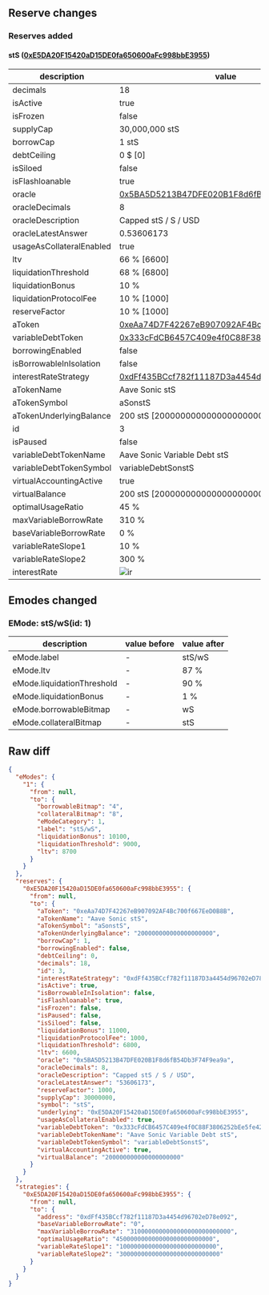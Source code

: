 ## Reserve changes

### Reserves added

#### stS ([0xE5DA20F15420aD15DE0fa650600aFc998bbE3955](https://sonicscan.org//address/0xE5DA20F15420aD15DE0fa650600aFc998bbE3955))

| description | value |
| --- | --- |
| decimals | 18 |
| isActive | true |
| isFrozen | false |
| supplyCap | 30,000,000 stS |
| borrowCap | 1 stS |
| debtCeiling | 0 $ [0] |
| isSiloed | false |
| isFlashloanable | true |
| oracle | [0x5BA5D5213B47DFE020B1F8d6fB54Db3F74F9ea9a](https://sonicscan.org//address/0x5BA5D5213B47DFE020B1F8d6fB54Db3F74F9ea9a) |
| oracleDecimals | 8 |
| oracleDescription | Capped stS / S / USD |
| oracleLatestAnswer | 0.53606173 |
| usageAsCollateralEnabled | true |
| ltv | 66 % [6600] |
| liquidationThreshold | 68 % [6800] |
| liquidationBonus | 10 % |
| liquidationProtocolFee | 10 % [1000] |
| reserveFactor | 10 % [1000] |
| aToken | [0xeAa74D7F42267eB907092AF4Bc700f667EeD0B8B](https://sonicscan.org//address/0xeAa74D7F42267eB907092AF4Bc700f667EeD0B8B) |
| variableDebtToken | [0x333cFdCB6457C409e4f0C88F3806252bEe5fe425](https://sonicscan.org//address/0x333cFdCB6457C409e4f0C88F3806252bEe5fe425) |
| borrowingEnabled | false |
| isBorrowableInIsolation | false |
| interestRateStrategy | [0xdFf435BCcf782f11187D3a4454d96702eD78e092](https://sonicscan.org//address/0xdFf435BCcf782f11187D3a4454d96702eD78e092) |
| aTokenName | Aave Sonic stS |
| aTokenSymbol | aSonstS |
| aTokenUnderlyingBalance | 200 stS [200000000000000000000] |
| id | 3 |
| isPaused | false |
| variableDebtTokenName | Aave Sonic Variable Debt stS |
| variableDebtTokenSymbol | variableDebtSonstS |
| virtualAccountingActive | true |
| virtualBalance | 200 stS [200000000000000000000] |
| optimalUsageRatio | 45 % |
| maxVariableBorrowRate | 310 % |
| baseVariableBorrowRate | 0 % |
| variableRateSlope1 | 10 % |
| variableRateSlope2 | 300 % |
| interestRate | ![ir](https://dash.onaave.com/api/static?variableRateSlope1=100000000000000000000000000&variableRateSlope2=3000000000000000000000000000&optimalUsageRatio=450000000000000000000000000&baseVariableBorrowRate=0&maxVariableBorrowRate=3100000000000000000000000000) |


## Emodes changed

### EMode: stS/wS(id: 1)

| description | value before | value after |
| --- | --- | --- |
| eMode.label | - | stS/wS |
| eMode.ltv | - | 87 % |
| eMode.liquidationThreshold | - | 90 % |
| eMode.liquidationBonus | - | 1 % |
| eMode.borrowableBitmap | - | wS |
| eMode.collateralBitmap | - | stS |


## Raw diff

```json
{
  "eModes": {
    "1": {
      "from": null,
      "to": {
        "borrowableBitmap": "4",
        "collateralBitmap": "8",
        "eModeCategory": 1,
        "label": "stS/wS",
        "liquidationBonus": 10100,
        "liquidationThreshold": 9000,
        "ltv": 8700
      }
    }
  },
  "reserves": {
    "0xE5DA20F15420aD15DE0fa650600aFc998bbE3955": {
      "from": null,
      "to": {
        "aToken": "0xeAa74D7F42267eB907092AF4Bc700f667EeD0B8B",
        "aTokenName": "Aave Sonic stS",
        "aTokenSymbol": "aSonstS",
        "aTokenUnderlyingBalance": "200000000000000000000",
        "borrowCap": 1,
        "borrowingEnabled": false,
        "debtCeiling": 0,
        "decimals": 18,
        "id": 3,
        "interestRateStrategy": "0xdFf435BCcf782f11187D3a4454d96702eD78e092",
        "isActive": true,
        "isBorrowableInIsolation": false,
        "isFlashloanable": true,
        "isFrozen": false,
        "isPaused": false,
        "isSiloed": false,
        "liquidationBonus": 11000,
        "liquidationProtocolFee": 1000,
        "liquidationThreshold": 6800,
        "ltv": 6600,
        "oracle": "0x5BA5D5213B47DFE020B1F8d6fB54Db3F74F9ea9a",
        "oracleDecimals": 8,
        "oracleDescription": "Capped stS / S / USD",
        "oracleLatestAnswer": "53606173",
        "reserveFactor": 1000,
        "supplyCap": 30000000,
        "symbol": "stS",
        "underlying": "0xE5DA20F15420aD15DE0fa650600aFc998bbE3955",
        "usageAsCollateralEnabled": true,
        "variableDebtToken": "0x333cFdCB6457C409e4f0C88F3806252bEe5fe425",
        "variableDebtTokenName": "Aave Sonic Variable Debt stS",
        "variableDebtTokenSymbol": "variableDebtSonstS",
        "virtualAccountingActive": true,
        "virtualBalance": "200000000000000000000"
      }
    }
  },
  "strategies": {
    "0xE5DA20F15420aD15DE0fa650600aFc998bbE3955": {
      "from": null,
      "to": {
        "address": "0xdFf435BCcf782f11187D3a4454d96702eD78e092",
        "baseVariableBorrowRate": "0",
        "maxVariableBorrowRate": "3100000000000000000000000000",
        "optimalUsageRatio": "450000000000000000000000000",
        "variableRateSlope1": "100000000000000000000000000",
        "variableRateSlope2": "3000000000000000000000000000"
      }
    }
  }
}
```